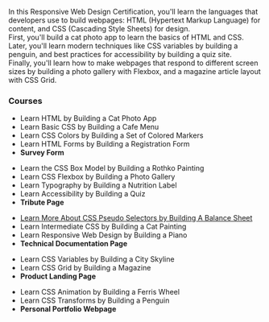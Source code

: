 In this Responsive Web Design Certification, you'll learn the languages that developers use to build webpages: HTML (Hypertext Markup Language) for content, and CSS (Cascading Style Sheets) for design.<br>
First, you'll build a cat photo app to learn the basics of HTML and CSS. Later, you'll learn modern techniques like CSS variables by building a penguin, and best practices for accessibility by building a quiz site.<br>
Finally, you'll learn how to make webpages that respond to different screen sizes by building a photo gallery with Flexbox, and a magazine article layout with CSS Grid.

<h3>Courses</h3>
<ul>
<li>Learn HTML by Building a Cat Photo App
<li>Learn Basic CSS by Building a Cafe Menu
<li>Learn CSS Colors by Building a Set of Colored Markers
<li>Learn HTML Forms by Building a Registration Form
<li><strong>Survey Form</strong>
</ul>
<ul>
<li>Learn the CSS Box Model by Building a Rothko Painting
<li>Learn CSS Flexbox by Building a Photo Gallery
<li>Learn Typography by Building a Nutrition Label
<li>Learn Accessibility by Building a Quiz
<li><strong>Tribute Page</strong>
</ul>
<ul>
<li><a href="https://github.com/lajuman/Responsive-Web-Design/tree/main/BalanceSheet">Learn More About CSS Pseudo Selectors by Building A Balance Sheet</a>
<li>Learn Intermediate CSS by Building a Cat Painting
<li>Learn Responsive Web Design by Building a Piano
<li><strong>Technical Documentation Page</strong>
</ul>
<ul>
<li>Learn CSS Variables by Building a City Skyline
<li>Learn CSS Grid by Building a Magazine
<li><strong>Product Landing Page</strong>
</ul>
<ul>
<li>Learn CSS Animation by Building a Ferris Wheel
<li>Learn CSS Transforms by Building a Penguin
<li><strong>Personal Portfolio Webpage</strong>
</ul>
